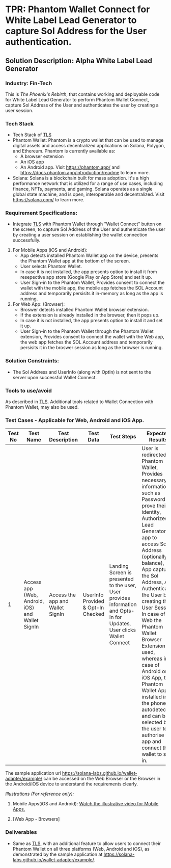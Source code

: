 # TPR: Phantom Wallet Connect for White Label Lead Generator to capture Sol Address for the User authentication.
## Solution Description: Alpha White Label Lead Generator
### Industry: Fin-Tech

This is *The Phoenix's Rebirth*, that contains working and deployable code for White Label Lead Generator to perform Phantom Wallet Connect, capture Sol Address of the User and authenticates the user by creating a user session.

### Tech Stack
- Tech Stack of [TLS](https://github.com/manish-andankar/Alpha-White-Label-Lead-Generator/blob/TLS/README.md)
- Phantom Wallet: Phantom is a crypto wallet that can be used to manage digital assets and access decentralized applications on Solana, Polygon, and Ethereum. Phantom is     currently available as:
  - A browser extension
  - An iOS app
  - An Android app.
  Visit https://phantom.app/ and https://docs.phantom.app/introduction/readme to learn more.
- Solana: Solana is a blockchain built for mass adoption. It's a high performance network that is utilized for a range of use cases, including finance, NFTs, payments, and gaming. Solana operates as a single global state machine, and is open, interoperable and decentralized. Visit https://solana.com/ to learn more.

### Requirement Specifications:
- Integrate [TLS](https://github.com/manish-andankar/Alpha-White-Label-Lead-Generator/blob/TLS/README.md) with Phantom Wallet through "Wallet Connect" button on the screen, to capture Sol Address of the User and authenticate the user by creating a user session on establishing the wallet connection successfully.

1. For Mobile Apps (iOS and Android): 
    - App detects installed Phantom Wallet app on the device, presents the Phantom Wallet app at the bottom of the screen.
    - User selects Phantom Wallet.
    - In case it is not installed, the app presents option to install it from resepective app store (Google Play or App Store) and set it up.
    - User Sign-in to the Phantom Wallet, Provides consent to connect the wallet with the mobile app, the mobile app fetches the SOL Account address and temporarily persisits it in-memory as long as the app is running.
2. For Web App: (Browser):
    - Broswer detects installed Phantom Wallet browser extension.
    - If the extension is already installed in the browser, then it pops up.
    - In case it is not installed, the app presents option to install it and set it up.
    - User Sign-in to the Phantom Wallet through the Phantom Wallet extension, Provides consent to connect the wallet with the Web app, the web app fetches the SOL Account address and temporarily persisits it in the broswer session as long as the browser is running.

### Solution Constraints:
- The Sol Address and UserInfo (along with OptIn) is not sent to the server upon successful Wallet Connect.

### Tools to use/avoid
As described in [TLS](https://github.com/manish-andankar/Alpha-White-Label-Lead-Generator/blob/TLS/README.md). Additional tools related to Wallet Connection with Phantom Wallet, may also be used.

### Test Cases - Applicable for Web, Android and iOS App.
| Test No | Test Name | Test Description | Test Data |  Test Steps | Expected Results |
| ----------- | ----------- |----------- | ----------- | ----------- | ----------- |
| 1 | Access app (Web, Android, iOS) and Wallet SignIn | Access the app and Wallet SignIn  | UserInfo Provided & Opt-In Checked | Landing Screen is presented to the user, User provides information and Opts-In for Updates, User clicks Wallet Connect  | User is redirected to Phantom Wallet, Provides necessary information such as Password to prove their identity, Authorizes Lead Generator app to access Sol Address (optionally balance), App captures the Sol Address, App Authenticates the User by creating their User Session. In case of Web the Phantom Wallet Browser Extension is used, whereas in case of Android or iOS App, the Phantom Wallet App installed in the phone is autodetected and can be selected by the user to authorise the app and connect their wallet to sign in. |

The sample application url https://solana-labs.github.io/wallet-adapter/example/ can be accessed on the Web Browser or the Browser in the Android/iOS device to understand the requirements clearly.

*Illustrations (For reference only):*

1. Mobile Apps(iOS and Android): [Watch the illustrative video for Mobile Apps.](https://github.com/manish-andankar/Alpha-White-Label-Lead-Generator/assets/128000185/606f63b9-3583-457c-a715-a31d797997c5)

2. [Web App - Browsers]



### Deliverables
- Same as [TLS](https://github.com/manish-andankar/Alpha-White-Label-Lead-Generator/blob/TLS/README.md), with an additional feature to allow users to connect their Phantom Wallet on all three platforms (Web, Android and iOS), as demonstrated by the sample application at https://solana-labs.github.io/wallet-adapter/example/.
